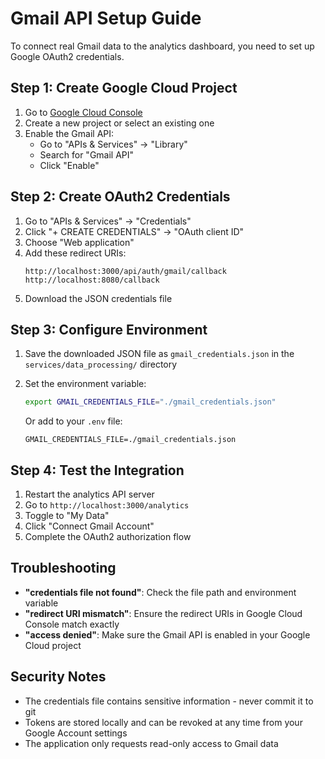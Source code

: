 # Gmail API Setup Guide

To connect real Gmail data to the analytics dashboard, you need to set up Google OAuth2 credentials.

## Step 1: Create Google Cloud Project

1. Go to [Google Cloud Console](https://console.cloud.google.com/)
2. Create a new project or select an existing one
3. Enable the Gmail API:
   - Go to "APIs & Services" → "Library" 
   - Search for "Gmail API"
   - Click "Enable"

## Step 2: Create OAuth2 Credentials

1. Go to "APIs & Services" → "Credentials"
2. Click "+ CREATE CREDENTIALS" → "OAuth client ID"
3. Choose "Web application"
4. Add these redirect URIs:
   ```
   http://localhost:3000/api/auth/gmail/callback
   http://localhost:8080/callback
   ```
5. Download the JSON credentials file

## Step 3: Configure Environment

1. Save the downloaded JSON file as `gmail_credentials.json` in the `services/data_processing/` directory
2. Set the environment variable:
   ```bash
   export GMAIL_CREDENTIALS_FILE="./gmail_credentials.json"
   ```
   
   Or add to your `.env` file:
   ```
   GMAIL_CREDENTIALS_FILE=./gmail_credentials.json
   ```

## Step 4: Test the Integration

1. Restart the analytics API server
2. Go to `http://localhost:3000/analytics`
3. Toggle to "My Data"
4. Click "Connect Gmail Account"
5. Complete the OAuth2 authorization flow

## Troubleshooting

- **"credentials file not found"**: Check the file path and environment variable
- **"redirect URI mismatch"**: Ensure the redirect URIs in Google Cloud Console match exactly
- **"access denied"**: Make sure the Gmail API is enabled in your Google Cloud project

## Security Notes

- The credentials file contains sensitive information - never commit it to git
- Tokens are stored locally and can be revoked at any time from your Google Account settings
- The application only requests read-only access to Gmail data